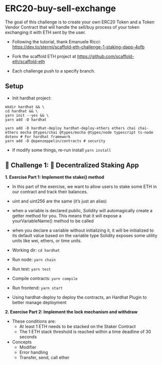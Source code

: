 # ERC20-buy-sell-exchange
The goal of this challenge is to create your own ERC20 Token and a Token Vendor Contract that will handle the sell/buy process of your token exchanging it with ETH sent by the user.

- Following the tutorial, thank Emanuele Ricci: https://dev.to/stermi/scaffold-eth-challenge-1-staking-dapp-4ofb

- Fork the scaffold ETH project at https://github.com/scaffold-eth/scaffold-eth  

- Each challenge push to a specify branch.  

## Setup
- Init hardhat project: 
```
mkdir hardhat && \
cd hardhat && \
yarn init --yes && \
yarn add -D hardhat
```

```
yarn add -D hardhat-deploy hardhat-deploy-ethers ethers chai chai-ethers mocha @types/chai @types/mocha @types/node typescript ts-node dotenv # For hardhat framework
yarn add -D @openzeppelin/contracts # security 

```
- If modify some things, re-run install `yarn install`
  
## 🚩 Challenge 1: 🥩 Decentralized Staking App
**1. Exercise Part 1: Implement the stake() method**
- In this part of the exercise, we want to allow users to stake some ETH in our contract and track their balances.  
- uint and uint256 are the same (it’s just an alias)  
- when a variable is declared public, Solidity will automagically create a getter method for you. This means that it will expose a yourVariableName() method to be called   
- when you declare a variable without initializing it, it will be initialized to its default value based on the variable type
Solidity exposes some utility units like wei, ethers, or time units.  

- Working dir: `cd hardhat`
- Run node: `yarn chain`  
- Run test: `yarn test`  
- Compile contracts: `yarn compile`  
- Run frontend: `yarn start`  
- Using hardhat-deploy to deploy the contracts, an Hardhat Plugin to better manage deployment

**2. Exercise Part 2: Implement the lock mechanism and withdraw**
- These conditions are:  
  - At least 1 ETH needs to be stacked on the Staker Contract  
  - The 1 ETH stack threshold is reached within a time deadline of 30 seconds  
- Concepts  
  - Modifier  
  - Error handling  
  - Transfer, send, call ether